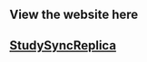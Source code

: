<h2> View the website here <h2>
<a href="https://studysyncreplica.onrender.com">StudySyncReplica</a>
